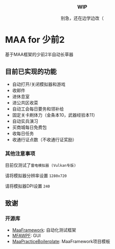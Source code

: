 <div align="center">

 ### WIP
 别急，还在边学边改（
 
 </div>

# MAA for 少前2 

基于MAA框架的少前2半自动长草器


## 目前已实现的功能

- 自动打开/关闭模拟器和游戏
- 收邮件
- 进休息室
- 进公共区收菜
- 自动工会每日要务和领补给
- 固定关卡刷体力（金条本10，武器经验本11）
- 自动实兵演习
- 买商城每日免费包
- 收每日任务
- 收通行证点数（不收通行证奖励）

### 其他注意事项

目前仅测试了`雷电模拟器 (Vulkan专版)`

请将模拟器分辨率设置 `1280x720`

请将模拟器DPI设置 `240`

## 致谢

### 开源库

- [MaaFramework](https://github.com/MaaAssistantArknights/MaaFramework): 自动化测试框架
- [MFAWPF](https://github.com/SweetSmellFox/MFAWPF): GUI
- [MaaPracticeBoilerplate](https://github.com/MaaXYZ/MaaPracticeBoilerplate): MaaFramework项目模板
 

